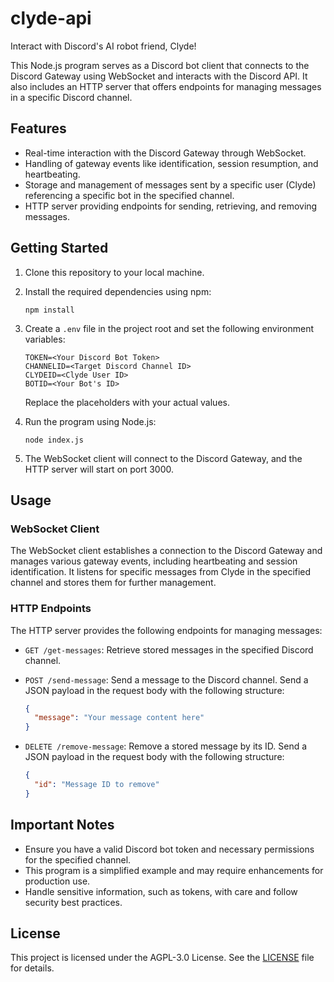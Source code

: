 # clyde-api

Interact with Discord's AI robot friend, Clyde!

This Node.js program serves as a Discord bot client that connects to the Discord Gateway using WebSocket and interacts with the Discord API. It also includes an HTTP server that offers endpoints for managing messages in a specific Discord channel.

## Features

- Real-time interaction with the Discord Gateway through WebSocket.
- Handling of gateway events like identification, session resumption, and heartbeating.
- Storage and management of messages sent by a specific user (Clyde) referencing a specific bot in the specified channel.
- HTTP server providing endpoints for sending, retrieving, and removing messages.

## Getting Started

1. Clone this repository to your local machine.

2. Install the required dependencies using npm:

   ```
   npm install
   ```

3. Create a `.env` file in the project root and set the following environment variables:

   ```
   TOKEN=<Your Discord Bot Token>
   CHANNELID=<Target Discord Channel ID>
   CLYDEID=<Clyde User ID>
   BOTID=<Your Bot's ID>
   ```

   Replace the placeholders with your actual values.

4. Run the program using Node.js:

   ```
   node index.js
   ```

5. The WebSocket client will connect to the Discord Gateway, and the HTTP server will start on port 3000.

## Usage

### WebSocket Client

The WebSocket client establishes a connection to the Discord Gateway and manages various gateway events, including heartbeating and session identification. It listens for specific messages from Clyde in the specified channel and stores them for further management.

### HTTP Endpoints

The HTTP server provides the following endpoints for managing messages:

- `GET /get-messages`: Retrieve stored messages in the specified Discord channel.

- `POST /send-message`: Send a message to the Discord channel. Send a JSON payload in the request body with the following structure:

  ```json
  {
    "message": "Your message content here"
  }
  ```

- `DELETE /remove-message`: Remove a stored message by its ID. Send a JSON payload in the request body with the following structure:

  ```json
  {
    "id": "Message ID to remove"
  }
  ```

## Important Notes

- Ensure you have a valid Discord bot token and necessary permissions for the specified channel.
- This program is a simplified example and may require enhancements for production use.
- Handle sensitive information, such as tokens, with care and follow security best practices.

## License

This project is licensed under the AGPL-3.0 License. See the [LICENSE](LICENSE) file for details.
